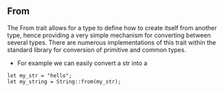 ## From

The From trait allows for a type to define how to create itself from another type, hence providing a very simple
mechanism for converting between several types.
There are numerous implementations of this trait within the standard library for conversion of primitive and common
types.

- For example we can easily convert a str into a

```
let my_str = "hello";
let my_string = String::from(my_str);

```